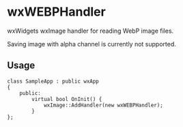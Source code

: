 # wxWEBPHandler

wxWidgets wxImage handler for reading WebP image files.

Saving image with alpha channel is currently not supported.

## Usage

    class SampleApp : public wxApp
    {
        public:
            virtual bool OnInit() {
                wxImage::AddHandler(new wxWEBPHandler);
            }
    };
